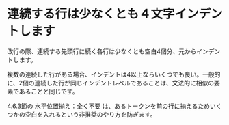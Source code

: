 # 連続する行は少なくとも４文字インデントします

改行の際、連続する先頭行に続く各行は少なくとも空白4個分、元からインデントします。

複数の連続した行がある場合、インデントは4以上ならいくつでも良い。一般的に、2個の連続した行が同じインデントレベルであることは、文法的に相似の要素であることと同じです。

4.6.3節の 水平位置揃え：全く不要 は、あるトークンを前の行に揃えるためいくつかの空白を入れるという非推奨のやり方を防ぎます。

